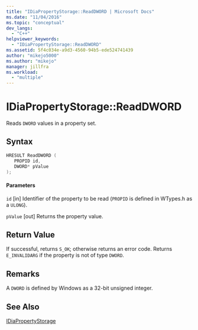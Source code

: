 ```yaml
---
title: "IDiaPropertyStorage::ReadDWORD | Microsoft Docs"
ms.date: "11/04/2016"
ms.topic: "conceptual"
dev_langs:
  - "C++"
helpviewer_keywords:
  - "IDiaPropertyStorage::ReadDWORD"
ms.assetid: 5f4c034e-a9d3-4560-94b5-ede524741439
author: "mikejo5000"
ms.author: "mikejo"
manager: jillfra
ms.workload:
  - "multiple"
---
```

# IDiaPropertyStorage::ReadDWORD
Reads `DWORD` values in a property set.

## Syntax

```C++
HRESULT ReadDWORD ( 
   PROPID id,
   DWORD* pValue
);
```

#### Parameters
 `id`
 [in] Identifier of the property to be read (`PROPID` is defined in WTypes.h as a `ULONG`).

 `pValue`
 [out] Returns the property value.

## Return Value
 If successful, returns `S_OK`; otherwise returns an error code. Returns `E_INVALIDARG` if the property is not of type `DWORD`.

## Remarks
 A `DWORD` is defined by Windows as a 32-bit unsigned integer.

## See Also
 [IDiaPropertyStorage](../../debugger/debug-interface-access/idiapropertystorage.md)